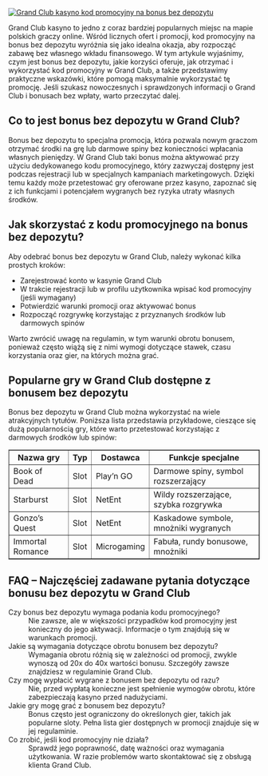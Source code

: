 [![Grand Club kasyno kod promocyjny na bonus bez depozytu](https://123-caf.pages.dev/gitsignup.png)](https://vrmoo.ru/Bt82HjjY)

<p>Grand Club kasyno to jedno z coraz bardziej popularnych miejsc na mapie polskich graczy online. Wśród licznych ofert i promocji, kod promocyjny na bonus bez depozytu wyróżnia się jako idealna okazja, aby rozpocząć zabawę bez własnego wkładu finansowego. W tym artykule wyjaśnimy, czym jest bonus bez depozytu, jakie korzyści oferuje, jak otrzymać i wykorzystać kod promocyjny w Grand Club, a także przedstawimy praktyczne wskazówki, które pomogą maksymalnie wykorzystać tę promocję. Jeśli szukasz nowoczesnych i sprawdzonych informacji o Grand Club i bonusach bez wpłaty, warto przeczytać dalej.</p>  <h2>Co to jest bonus bez depozytu w Grand Club?</h2> <p>Bonus bez depozytu to specjalna promocja, która pozwala nowym graczom otrzymać środki na grę lub darmowe spiny bez konieczności wpłacania własnych pieniędzy. W Grand Club taki bonus można aktywować przy użyciu dedykowanego kodu promocyjnego, który zazwyczaj dostępny jest podczas rejestracji lub w specjalnych kampaniach marketingowych. Dzięki temu każdy może przetestować gry oferowane przez kasyno, zapoznać się z ich funkcjami i potencjałem wygranych bez ryzyka utraty własnych środków.</p>  <h2>Jak skorzystać z kodu promocyjnego na bonus bez depozytu?</h2> <p>Aby odebrać bonus bez depozytu w Grand Club, należy wykonać kilka prostych kroków:</p> <ul>   <li>Zarejestrować konto w kasynie Grand Club</li>   <li>W trakcie rejestracji lub w profilu użytkownika wpisać kod promocyjny (jeśli wymagany)</li>   <li>Potwierdzić warunki promocji oraz aktywować bonus</li>   <li>Rozpocząć rozgrywkę korzystając z przyznanych środków lub darmowych spinów</li> </ul> <p>Warto zwrócić uwagę na regulamin, w tym warunki obrotu bonusem, ponieważ często wiążą się z nimi wymogi dotyczące stawek, czasu korzystania oraz gier, na których można grać.</p>  <h2>Popularne gry w Grand Club dostępne z bonusem bez depozytu</h2> <p>Bonus bez depozytu w Grand Club można wykorzystać na wiele atrakcyjnych tytułów. Poniższa lista przedstawia przykładowe, cieszące się dużą popularnością gry, które warto przetestować korzystając z darmowych środków lub spinów:</p> <table border="1" cellpadding="5" cellspacing="0">   <thead>     <tr>       <th>Nazwa gry</th>       <th>Typ</th>       <th>Dostawca</th>       <th>Funkcje specjalne</th>     </tr>   </thead>   <tbody>     <tr>       <td>Book of Dead</td>       <td>Slot</td>       <td>Play’n GO</td>       <td>Darmowe spiny, symbol rozszerzający</td>     </tr>     <tr>       <td>Starburst</td>       <td>Slot</td>       <td>NetEnt</td>       <td>Wildy rozszerzające, szybka rozgrywka</td>     </tr>     <tr>       <td>Gonzo’s Quest</td>       <td>Slot</td>       <td>NetEnt</td>       <td>Kaskadowe symbole, mnożniki wygranych</td>     </tr>     <tr>       <td>Immortal Romance</td>       <td>Slot</td>       <td>Microgaming</td>       <td>Fabuła, rundy bonusowe, mnożniki</td>     </tr>   </tbody> </table>  <h2>FAQ – Najczęściej zadawane pytania dotyczące bonusu bez depozytu w Grand Club</h2> <dl>   <dt>Czy bonus bez depozytu wymaga podania kodu promocyjnego?</dt>   <dd>Nie zawsze, ale w większości przypadków kod promocyjny jest konieczny do jego aktywacji. Informacje o tym znajdują się w warunkach promocji.</dd>    <dt>Jakie są wymagania dotyczące obrotu bonusem bez depozytu?</dt>   <dd>Wymagania obrotu różnią się w zależności od promocji, zwykle wynoszą od 20x do 40x wartości bonusu. Szczegóły zawsze znajdziesz w regulaminie Grand Club.</dd>    <dt>Czy mogę wypłacić wygrane z bonusem bez depozytu od razu?</dt>   <dd>Nie, przed wypłatą konieczne jest spełnienie wymogów obrotu, które zabezpieczają kasyno przed nadużyciami.</dd>    <dt>Jakie gry mogę grać z bonusem bez depozytu?</dt>   <dd>Bonus często jest ograniczony do określonych gier, takich jak popularne sloty. Pełna lista gier dostępnych w promocji znajduje się w jej regulaminie.</dd>    <dt>Co zrobić, jeśli kod promocyjny nie działa?</dt>   <dd>Sprawdź jego poprawność, datę ważności oraz wymagania użytkowania. W razie problemów warto skontaktować się z obsługą klienta Grand Club.</dd> </dl>